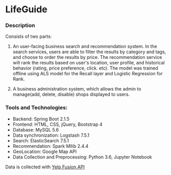 # LifeGuide

### Description
Consists of two parts: 
1. An user-facing business search and recommendation system. In the search services, users are able to filter the results by category and tags, and choose to order the results by price. The recommendation service will rank the results based on user's location, user profile, and historical behavior (rating, price preference, click. etc). The model was trained offline using ALS model for the Recall layer and Logistic Regression for Rank.

2. A business administration system, which allows the admin to manage(add, delete, disable) shops displayed to users. 

### Tools and Technologies:
- Backend: Spring Boot 2.1.5
- Frontend: HTML, CSS, jQuery, Bootstrap 4
- Database: MySQL 5.6
- Data synchronization: Logstash 7.5.1
- Search: ElasticSearch 7.5.1
- Recommendation: Spark Mllib 2.4.4
- GeoLocation: Google Map API
- Data Collection and Preprocessing: Python 3.6, Jupyter Notebook

Data is collected with [Yelp Fusion API](https://www.yelp.com/developers/documentation/v3/business_search)
